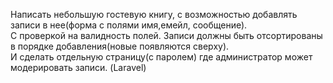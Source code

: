 Написать небольшую гостевую книгу, с возможностью добавлять записи в нее(форма с полями имя,емейл, сообщение).  
С проверкой на валидность полей. Записи должны быть отсортированы в порядке добавления(новые появляются сверху).  
И сделать отдельную страницу(с паролем) где администратор может модерировать записи. (Laravel)  